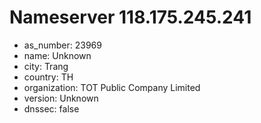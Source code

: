 # Nameserver 118.175.245.241

* as_number: 23969
* name: Unknown
* city: Trang
* country: TH
* organization: TOT Public Company Limited
* version: Unknown
* dnssec: false
